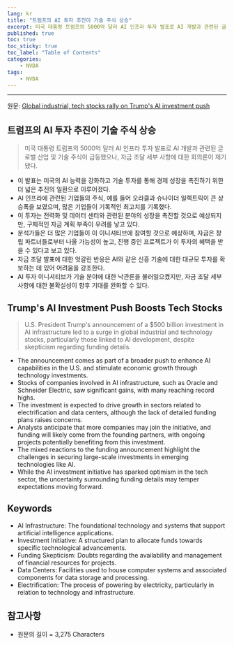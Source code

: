 ```yaml
---
lang: kr
title: "트럼프의 AI 투자 추진이 기술 주식 상승"
excerpt: 미국 대통령 트럼프의 5000억 달러 AI 인프라 투자 발표로 AI 개발과 관련된 글로벌 산업 및 기술 주식이 급등했으나, 자금 조달 세부 사항에 대한 회의론이 제기됐다.
published: true
toc: true
toc_sticky: true
toc_label: "Table of Contents"
categories:
    - NVDA
tags:
    - NVDA
---
```


---

  원문: [Global industrial, tech stocks rally on Trump's AI investment push](https://www.investing.com/news/stock-market-news/europes-industrial-stocks-rally-on-trumps-ai-investment-push-3824325)

## 트럼프의 AI 투자 추진이 기술 주식 상승

> 미국 대통령 트럼프의 5000억 달러 AI 인프라 투자 발표로 AI 개발과 관련된 글로벌 산업 및 기술 주식이 급등했으나, 자금 조달 세부 사항에 대한 회의론이 제기됐다.


- 이 발표는 미국의 AI 능력을 강화하고 기술 투자를 통해 경제 성장을 촉진하기 위한 더 넓은 추진의 일환으로 이루어졌다.
- AI 인프라에 관련된 기업들의 주식, 예를 들어 오라클과 슈나이더 일렉트릭이 큰 상승폭을 보였으며, 많은 기업들이 기록적인 최고치를 기록했다.
- 이 투자는 전력화 및 데이터 센터와 관련된 분야의 성장을 촉진할 것으로 예상되지만, 구체적인 자금 계획 부족이 우려를 낳고 있다.
- 분석가들은 더 많은 기업들이 이 이니셔티브에 참여할 것으로 예상하며, 자금은 창립 파트너들로부터 나올 가능성이 높고, 진행 중인 프로젝트가 이 투자의 혜택을 받을 수 있다고 보고 있다.
- 자금 조달 발표에 대한 엇갈린 반응은 AI와 같은 신흥 기술에 대한 대규모 투자를 확보하는 데 있어 어려움을 강조한다.
- AI 투자 이니셔티브가 기술 분야에 대한 낙관론을 불러일으켰지만, 자금 조달 세부 사항에 대한 불확실성이 향후 기대를 완화할 수 있다.

## Trump's AI Investment Push Boosts Tech Stocks

> U.S. President Trump's announcement of a $500 billion investment in AI infrastructure led to a surge in global industrial and technology stocks, particularly those linked to AI development, despite skepticism regarding funding details.


- The announcement comes as part of a broader push to enhance AI capabilities in the U.S. and stimulate economic growth through technology investments.
- Stocks of companies involved in AI infrastructure, such as Oracle and Schneider Electric, saw significant gains, with many reaching record highs.
- The investment is expected to drive growth in sectors related to electrification and data centers, although the lack of detailed funding plans raises concerns.
- Analysts anticipate that more companies may join the initiative, and funding will likely come from the founding partners, with ongoing projects potentially benefiting from this investment.
- The mixed reactions to the funding announcement highlight the challenges in securing large-scale investments in emerging technologies like AI.
- While the AI investment initiative has sparked optimism in the tech sector, the uncertainty surrounding funding details may temper expectations moving forward.

## Keywords

- AI Infrastructure: The foundational technology and systems that support artificial intelligence applications.
- Investment Initiative: A structured plan to allocate funds towards specific technological advancements.
- Funding Skepticism: Doubts regarding the availability and management of financial resources for projects.
- Data Centers: Facilities used to house computer systems and associated components for data storage and processing.
- Electrification: The process of powering by electricity, particularly in relation to technology and infrastructure.

## 참고사항

- 원문의 길이 = 3,275 Characters


